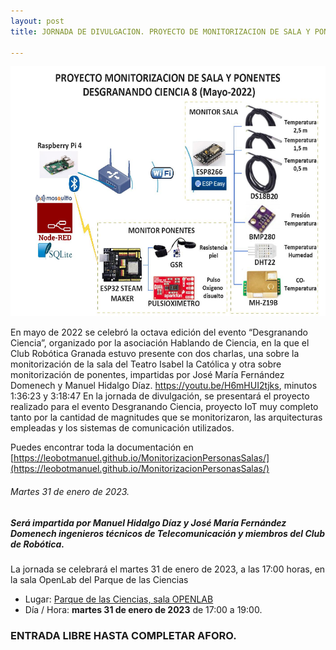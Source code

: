 ```yaml
---
layout: post
title: JORNADA DE DIVULGACION. PROYECTO DE MONITORIZACION DE SALA Y PONENTES

---
```


<p align="center" >
<img src="/images/monitorizacion.png" width="600" height="400"/>


</p>


En mayo de 2022 se celebró la octava edición del evento “Desgranando Ciencia”, organizado por la asociación Hablando de Ciencia, en la que el Club Robótica Granada estuvo presente con dos charlas, una sobre la monitorización de la sala del Teatro Isabel la Católica y otra sobre monitorización de ponentes, impartidas por José María Fernández Domenech y Manuel Hidalgo Díaz. https://youtu.be/H6mHUI2tjks, minutos 1:36:23 y 3:18:47
En la jornada de divulgación, se presentará el proyecto realizado para el evento Desgranando Ciencia, proyecto IoT muy completo tanto por la cantidad de magnitudes que se monitorizaron, las arquitecturas empleadas y los sistemas de comunicación utilizados.



Puedes encontrar toda la documentación en [https://leobotmanuel.github.io/MonitorizacionPersonasSalas/](https://leobotmanuel.github.io/MonitorizacionPersonasSalas/)


######  Martes 31 de enero de 2023.

##### Será impartida por ***Manuel Hidalgo Díaz y José María Fernández Domenech*** ingenieros técnicos de Telecomunicación y miembros del Club de Robótica.


La jornada se celebrará el martes 31 de enero de 2023, a las 17:00 horas, en la sala OpenLab del Parque de las Ciencias




* Lugar: [Parque de las Ciencias, sala OPENLAB](https://goo.gl/maps/aQC1afhE8HR9uaVx8)
* Día / Hora: **martes 31 de enero de 2023** de 17:00 a 19:00.


### ENTRADA LIBRE HASTA COMPLETAR AFORO.
